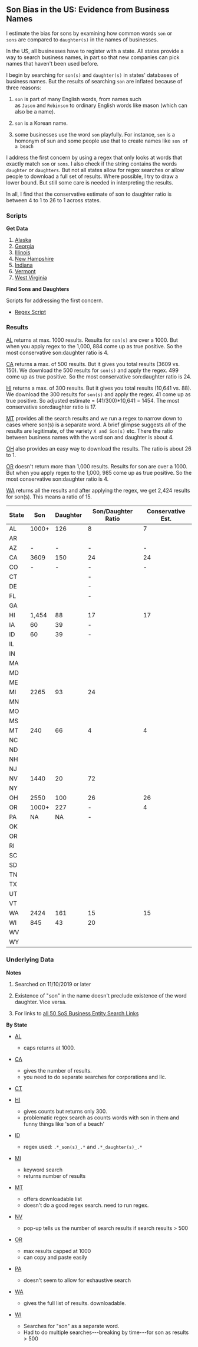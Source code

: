 ## Son Bias in the US: Evidence from Business Names

I estimate the bias for sons by examining how common words `son` or `sons` are compared to `daughter(s)` in the names of businesses.

In the US, all businesses have to register with a state. All states provide a way to search business names, in part so that new companies can pick names that haven't been used before.

I begin by searching for `son(s)` and `daughter(s)` in states' databases of business names. But the results of searching `son` are inflated because of three reasons:

1. `son` is part of many English words, from names such as `Jason` and `Robinson` to ordinary English words like mason (which can also be a name).

2. `son` is a Korean name. 

3. some businesses use the word `son` playfully. For instance, `son` is a homonym of sun and some people use that to create names like `son of a beach`

I address the first concern by using a regex that only looks at words that exactly match `son` or `sons`. I also check if the string contains the words `daughter` or `daughters`. But not all states allow for regex searches or allow people to download a full set of results. Where possible, I try to draw a lower bound. But still some care is needed in interpreting the results.

In all, I find that the conservative estimate of son to daughter ratio is between 4 to 1 to 26 to 1 across states.

### Scripts

**Get Data**

1. [Alaska](script/ak_son.ipynb)
2. [Georgia](script/ga_son.ipynb)
3. [Illinois](script/il_son.ipynb)
4. [New Hampshire](script/il_son.ipynb)
5. [Indiana](script/in_son.ipynb)
6. [Vermont](script/vt_son.ipynb)
7. [West Virginia](script/wv_son.ipynb)

**Find Sons and Daughters**

Scripts for addressing the first concern.

* [Regex Script](scripts/dson.R)

### Results 

[AL](data/al) returns at max. 1000 results. Results for `son(s)` are over a 1000. But when you apply regex to the 1,000, 884 come up as true positive. So the most conservative son:daughter ratio is 4. 

[CA](data/ca) returns a max. of 500 results. But it gives you total results (3609 vs. 150). We download the 500 results for `son(s)` and apply the regex. 499 come up as true positive. So the most conservative son:daughter ratio is 24. 

[HI](data/hi) returns a max. of 300 results. But it gives you total results (10,641 vs. 88). We download the 300 results for `son(s)` and apply the regex. 41 come up as true positive. So adjusted estimate = (41/300)*10,641 = 1454. The most conservative son:daughter ratio is 17. 

[MT](data/mt/) provides all the search results and we run a regex to narrow down to cases where son(s) is a separate word. A brief glimpse suggests all of the results are legitimate, of the variety `X and Son(s)` etc. There the ratio between business names with the word son and daughter is about 4. 

[OH](data/oh/) also provides an easy way to download the results. The ratio is about 26 to 1.   

[OR](data/or/) doesn't return more than 1,000 results. Results for son are over a 1000. But when you apply regex to the 1,000, 985 come up as true positive. So the most conservative son:daughter ratio is 4. 

[WA](data/wa/) returns all the results and after applying the regex, we get 2,424 results for son(s). This means a ratio of 15. 

| State | Son    | Daughter| Son/Daughter Ratio | Conservative Est. | 
|-------|--------|---------|--------------------|-------------------|
|  AL   |  1000+ |  126    |        8           |        7          |
|  AR   |   |       |                  |                 |
|  AZ   |  -     |  -      |        -           |        -          |
|  CA   |  3609  |  150    |        24          |        24         |
|  CO   |   -    |   -     |        -           |         -         |
|  CT   |       |        |        -           |                  |
|  DE   |       |        |        -           |                  |
|  FL   |       |        |        -           |                  |
|  GA   |   |       |                  |                 |
|  HI   |  1,454 |  88     |        17          |        17         |
|  IA   |  60    |  39     |        -           |                   | 
|  ID   |  60    |  39     |        -           |                   | 
|  IL   |   |       |                  |                 |
|  IN   |   |       |                  |                 |
|  MA   |   |       |                  |                 |
|  MD   |   |       |                  |                 |
|  ME   |   |       |                  |                 |
|  MI   |  2265  |  93     |        24          |                   |
|  MN   |   |       |                  |                 |
|  MO   |   |       |                  |                 |
|  MS   |   |       |                  |                 |
|  MT   |  240   |  66     |        4           |         4         |
|  NC   |   |       |                  |                 |
|  ND   |   |       |                  |                 |
|  NH   |   |       |                  |                 |
|  NJ   |   |       |                  |                 |
|  NV   |  1440  |  20     |        72          |                   |
|  NY   |   |       |                  |                 |
|  OH   |  2550  |  100    |        26          |        26         |
|  OR   |  1000+ |  227    |        -           |         4         |
|  PA   |   NA   |  NA     |        -           |                   |
|  OK   |   |       |                  |                 |
|  OR   |   |       |                  |                 |
|  RI   |   |       |                  |                 |
|  SC   |   |       |                  |                 |
|  SD   |   |       |                  |                 |
|  TN   |   |       |                  |                 |
|  TX   |   |       |                  |                 |
|  UT   |   |       |                  |                 |
|  VT   |   |       |                  |                 |
|  WA   |  2424  |  161    |        15          |         15        |
|  WI   |  845   |  43     |        20          |                   |
|  WV   |   |       |                  |                 |
|  WY   |   |       |                  |                 |

### Underlying Data

**Notes**

1. Searched on 11/10/2019 or later

2. Existence of "son" in the name doesn't preclude existence of the word daughter. Vice versa. 

3. For links to [all 50 SoS Business Entity Search Links](https://www.llcuniversity.com/50-secretary-of-state-sos-business-entity-search/)

**By State**

* [AL](https://www.sos.alabama.gov/government-records/business-entity-records)
    - caps returns at 1000.

* [CA](https://businesssearch.sos.ca.gov/)
    - gives the number of results. 
    - you need to do separate searches for corporations and llc. 

* [CT](https://www.concord-sots.ct.gov/CONCORD/online?sn=PublicInquiry&eid=9740)

* [HI](https://hbe.ehawaii.gov/documents/search.html)
    - gives counts but returns only 300. 
    - problematic regex search as counts words with son in them and funny things like 'son of a beach'

* [ID](https://sosbiz.idaho.gov/search/business)
    - regex used: `.*_son(s)_.*` and `.*_daughter(s)_.*`

* [MI](https://cofs.lara.state.mi.us/SearchApi/Search/Search)
    - keyword search
    - returns number of results

* [MT](https://sosmt.gov/business/)
    - offers downloadable list
    - doesn't do a good regex search. need to run regex.

* [NV](https://esos.nv.gov/EntitySearch/OnlineEntitySearch)
    - pop-up tells us the number of search results if search results > 500

* [OR](http://egov.sos.state.or.us/br/pkg_web_name_srch_inq.login)
    - max results capped at 1000
    - can copy and paste easily

* [PA](https://www.corporations.pa.gov/Search/corpsearch) 
    - doesn't seem to allow for exhaustive search

* [WA](https://ccfs.sos.wa.gov/#/)
    - gives the full list of results. downloadable.

* [WI](https://www.wdfi.org/apps/CorpSearch/Advanced.aspx?type=Simple&q=son)
    - Searches for "son" as a separate word.
    - Had to do multiple searches---breaking by time---for son as results > 500

